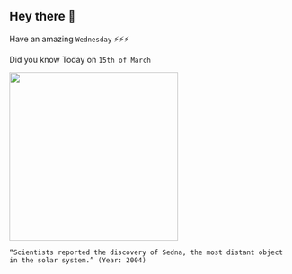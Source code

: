 ## Hey there 👋
Have an amazing `Wednesday` ⚡⚡⚡

Did you know Today on `15th of March`
 
 [<img src="https://science.nasa.gov/files/science-pink/s3fs-public/styles/large/public/mnt/medialibrary/2004/03/15/16mar_sedna_resources/comparison.jpg" width="300" />](https://www.nasa.gov/home/hqnews/2004/mar/HQ_04091_sedna_discovered.html) 
 ```
“Scientists reported the discovery of Sedna, the most distant object in the solar system.” (Year: 2004)
```
